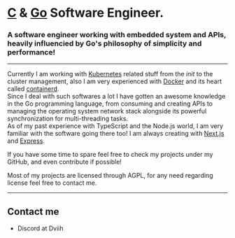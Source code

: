 # [C](https://en.wikipedia.org/wiki/C_(programming_language)) & [Go](https://go.dev/) Software Engineer.

### A software engineer working with embedded system and APIs, heavily influencied by Go's philosophy of simplicity and performance!

---
Currently I am working with [Kubernetes](https://kubernetes.io/) related stuff from the _init_ to the cluster management, also I am very experienced with [Docker](https://www.docker.com/) and its heart called [containerd](https://containerd.io).<br>
Since I deal with such softwares a lot I have gotten an awesome knowledge in the Go programming language, from consuming and creating APIs to managing the operating system network stack alongside its powerful synchronization for multi-threading tasks.<br>
As of my past experience with TypeScript and the Node.js world, I am very familiar with the software going there too! I am always creating with [Next.js](https://nextjs.org/) and [Express](https://expressjs.com/).

If you have some time to spare feel free to check my projects under my GitHub, and even contribute if possible!

Most of my projects are licensed through AGPL, for any need regarding license feel free to contact me.

---
## Contact me
- Discord at Dviih
